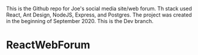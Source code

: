 This is the Github repo for Joe's social media site/web forum. Th stack used React, Ant Design, NodeJS, Express, and Postgres. The project was created in the beginning of September 2020.
This is the Dev branch.
# ReactWebForum
